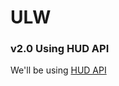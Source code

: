# ULW

### v2.0 Using HUD API

We'll be using [HUD API](https://www.huduser.gov/portal/dataset/fmr-api.html)
